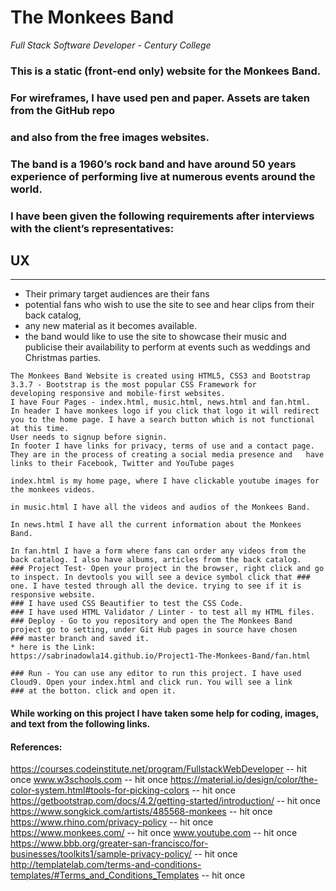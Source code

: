 # The Monkees Band 
_Full Stack Software Developer - Century College_


### This is a static (front-end only) website for the Monkees Band. 
### For wireframes, I have used pen and paper. Assets are taken from the GitHub repo
### and also from the free images websites.
### The band is a 1960’s rock band and have around 50 years experience of performing live at numerous events around the world. 
### I have been given the following requirements after interviews with the client’s representatives:

## UX
***
* Their primary target audiences are their fans 
* potential fans who wish to use the site to see and hear clips from their back catalog, 
* any new material as it becomes available.
* the band would like to use the site to showcase their music and publicise their availability to perform at events such as weddings and Christmas parties.
 ````
The Monkees Band Website is created using HTML5, CSS3 and Bootstrap 3.3.7 - Bootstrap is the most popular CSS Framework for 
developing responsive and mobile-first websites.
I have Four Pages - index.html, music.html, news.html and fan.html.
In header I have monkees logo if you click that logo it will redirect you to the home page. I have a search button which is not functional at this time.
User needs to signup before signin. 
In footer I have links for privacy, terms of use and a contact page. They are in the process of creating a social media presence and   have links to their Facebook, Twitter and YouTube pages
 
 index.html is my home page, where I have clickable youtube images for the monkees videos.
 
 in music.html I have all the videos and audios of the Monkees Band.
 
 In news.html I have all the current information about the Monkees Band.
 
 In fan.html I have a form where fans can order any videos from the back catalog. I also have albums, articles from the back catalog.
### Project Test- Open your project in the browser, right click and go to inspect. In devtools you will see a device symbol click that ### one. I have tested through all the device. trying to see if it is responsive website.
### I have used CSS Beautifier to test the CSS Code.
### I have used HTML Validator / Linter - to test all my HTML files.
### Deploy - Go to you repository and open the The Monkees Band project go to setting, under Git Hub pages in source have chosen
### master branch and saved it.
* here is the Link:
https://sabrinadowla14.github.io/Project1-The-Monkees-Band/fan.html

### Run - You can use any editor to run this project. I have used Cloud9. Open your index.html and click run. You will see a link
### at the botton. click and open it.
 
 ````
#### While working on this project I have taken some help for coding, images, and text from the following links.
#### References:
https://courses.codeinstitute.net/program/FullstackWebDeveloper  -- hit <Enter> once 
www.w3schools.com  -- hit <Enter> once 
https://material.io/design/color/the-color-system.html#tools-for-picking-colors  -- hit <Enter> once 
https://getbootstrap.com/docs/4.2/getting-started/introduction/  -- hit <Enter> once 
https://www.songkick.com/artists/485568-monkees  -- hit <Enter> once 
https://www.rhino.com/privacy-policy  -- hit <Enter> once 
https://www.monkees.com/  -- hit <Enter> once 
www.youtube.com  -- hit <Enter> once 
https://www.bbb.org/greater-san-francisco/for-businesses/toolkits1/sample-privacy-policy/  -- hit <Enter> once 
http://templatelab.com/terms-and-conditions-templates/#Terms_and_Conditions_Templates  -- hit <Enter> once 
